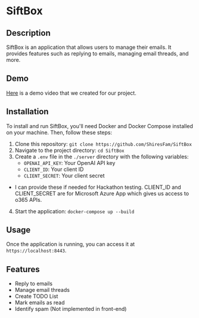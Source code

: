 # SiftBox

## Description

SiftBox is an application that allows users to manage their emails. It provides features such as replying to emails, managing email threads, and more.

## Demo

[Here](https://youtu.be/iq9dsWxIXAQ) is a demo video that we created for our project.

## Installation

To install and run SiftBox, you'll need Docker and Docker Compose installed on your machine. Then, follow these steps:

1. Clone this repository: `git clone https://github.com/ShiresFam/SiftBox`
2. Navigate to the project directory: `cd SiftBox`
3. Create a `.env` file in the `./server` directory with the following variables:
    - `OPENAI_API_KEY`: Your OpenAI API key
    - `CLIENT_ID`: Your client ID
    - `CLIENT_SECRET`: Your client secret
  - I can provide these if needed for Hackathon testing. CLIENT_ID and CLIENT_SECRET are for Microsoft Azure App which gives us access to o365 APIs.
4. Start the application: `docker-compose up --build`

## Usage

Once the application is running, you can access it at `https://localhost:8443`. 

## Features

- Reply to emails
- Manage email threads
- Create TODO List
- Mark emails as read
- Identify spam (Not implemented in front-end)
